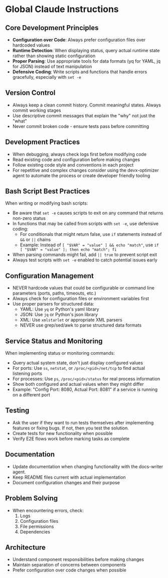 # Global Claude Instructions

## Core Development Principles
- **Configuration over Code**: Always prefer configuration files over hardcoded values
- **Runtime Detection**: When displaying status, query actual runtime state rather than showing static configuration
- **Proper Parsing**: Use appropriate tools for data formats (yq for YAML, jq for JSON) instead of text manipulation
- **Defensive Coding**: Write scripts and functions that handle errors gracefully, especially with `set -e`

## Version Control
- Always keep a clean commit history. Commit meaningful states. Always commit working stages
- Use descriptive commit messages that explain the "why" not just the "what"
- Never commit broken code - ensure tests pass before committing

## Development Practices
- When debugging, always check logs first before modifying code
- Read existing code and configuration before making changes
- Follow existing code style and conventions in each project
- For repetitive and complex changes consider using the devx-optimizer agent to automate the process or create developer friendly tooling

## Bash Script Best Practices
When writing or modifying bash scripts:
- Be aware that `set -e` causes scripts to exit on any command that returns non-zero status
- In functions that may be called from scripts with `set -e`, use defensive coding:
  - For conditionals that might return false, use `if` statements instead of `&&` or `||` chains
  - Example: Instead of `[ "$VAR" = "value" ] && echo "match"`, use `if [ "$VAR" = "value" ]; then echo "match"; fi`
- When parsing commands might fail, add `|| true` to prevent script exit
- Always test scripts with `set -e` enabled to catch potential issues early

## Configuration Management
- NEVER hardcode values that could be configurable or command line parameters (ports, paths, timeouts, etc.)
- Always check for configuration files or environment variables first
- Use proper parsers for structured data:
  - YAML: Use `yq` or Python's yaml library
  - JSON: Use `jq` or Python's json library
  - XML: Use `xmlstarlet` or appropriate XML parsers
  - NEVER use grep/sed/awk to parse structured data formats

## Service Status and Monitoring
When implementing status or monitoring commands:
- Query actual system state, don't just display configured values
- For ports: Use `ss`, `netstat`, or `/proc/<pid>/net/tcp` to find actual listening ports
- For processes: Use `ps`, `/proc/<pid>/status` for real process information
- Show both configured and actual values when they might differ
- Example: "Config Port: 8080, Actual Port: 8081" if a service is running on a different port

## Testing
- Ask the user if they want to run tests themselves after implementing features or fixing bugs. If not, then you test the solution.
- Create tests for new functionality when possible
- Verify E2E flows work before marking tasks as complete

## Documentation
- Update documentation when changing functionality with the docs-writer agent.
- Keep README files current with actual implementation
- Document configuration changes and their purpose

## Problem Solving
- When encountering errors, check:
  1. Logs
  2. Configuration files
  3. File permissions
  4. Dependencies

## Architecture
- Understand component responsibilities before making changes
- Maintain separation of concerns between components
- Prefer configuration over code changes when possible